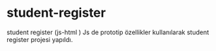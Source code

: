 # student-register
student register (js-html )
Js de prototip özellikler kullanılarak student register projesi yapıldı.
